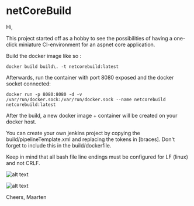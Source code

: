 # netCoreBuild

Hi,

This project started off as a hobby to see the possibilities of having a one-click miniature CI-environment for an aspnet core application.

Build the docker image like so :

```
docker build build\. -t netcorebuild:latest
```

Afterwards, run the container with port 8080 exposed and the docker socket connected:

```
docker run -p 8080:8080 -d -v /var/run/docker.sock:/var/run/docker.sock --name netcorebuild netcorebuild:latest
```

After the build, a new docker image + container will be created on your docker host.

You can create your own jenkins project by copying the build/pipelineTemplate.xml and replacing the tokens in [braces].
Don't forget to include this in the build/dockerfile.

Keep in mind that all bash file line endings must be configured for LF (linux) and not CRLF.

![alt text](https://github.com/merken/netCoreBuild/blob/master/build/jenkins.png)

![alt text](https://github.com/merken/netCoreBuild/blob/master/build/netcoreapp.png)

Cheers,
Maarten